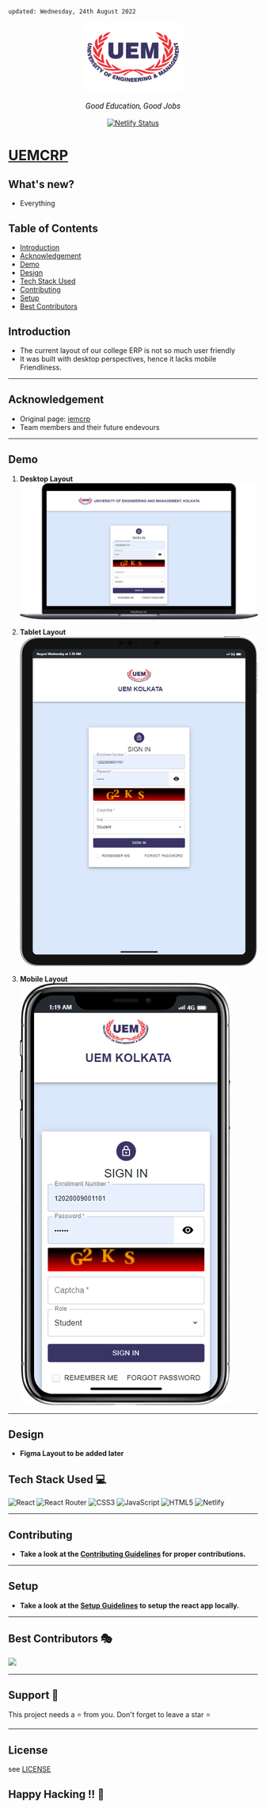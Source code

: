     updated: Wednesday, 24th August 2022

<div align=center>
    <a href="https://uemcrp.netlify.app/">
        <img width=200 src="assets/logo.png" alt="Memories">
    </a>
    <p style="font-family: roboto, calibri; font-size:12pt; font-style:italic">Good Education, Good Jobs</p>
    <a href="https://app.netlify.com/sites/memories-pritam/deploys">
    <img src="https://api.netlify.com/api/v1/badges/db24b02d-0b1f-4b4a-a07c-fe3b8318abe7/deploy-status" alt="Netlify Status">
    </a>
</div>

# [UEMCRP](https://uemcrp.netlify.app)

## What's new?

- Everything

## Table of Contents

- [Introduction](#introduction)
- [Acknowledgement](#acknowledgement)
- [Demo](#demo)
- [Design](#design)
- [Tech Stack Used](#tech-stack-used-💻)
- [Contributing](#contributing)
- [Setup](#setup)
- [Best Contributors](#best-contributors-🎭)

## Introduction

- The current layout of our college ERP is not so much user friendly
- It was built with desktop perspectives, hence it lacks mobile Friendliness.

---

## Acknowledgement

- Original page: [iemcrp]
- Team members and their future endevours

---

## Demo

1. **Desktop Layout**
![img](./assets/macbook.png)

2. **Tablet Layout**
![img](./assets/ipad_login.png)

3. **Mobile Layout**
![img](./assets/mobile.png)

---

## Design

- **Figma Layout to be added later**

## Tech Stack Used 💻

![React](https://img.shields.io/badge/react-%2320232a.svg?style=for-the-badge&logo=react&logoColor=%2361DAFB)
![React Router](https://img.shields.io/badge/React_Router-CA4245?style=for-the-badge&logo=react-router&logoColor=white)
![CSS3](https://img.shields.io/badge/css3-%231572B6.svg?style=for-the-badge&logo=css3&logoColor=white)
![JavaScript](https://img.shields.io/badge/javascript-%23323330.svg?style=for-the-badge&logo=javascript&logoColor=%23F7DF1E)
![HTML5](https://img.shields.io/badge/html5-%23E34F26.svg?style=for-the-badge&logo=html5&logoColor=white)
![Netlify](https://img.shields.io/badge/netlify-%23000000.svg?style=for-the-badge&logo=netlify&logoColor=#00C7B7)

---

## Contributing

- **Take a look at the [Contributing Guidelines](CONTRIBUTING.md) for proper contributions.**

---

## Setup

- **Take a look at the [Setup Guidelines](rules/SETUP.md) to setup the react app locally.**

---

## Best Contributors 🎭

<a href="https://github.com/warmachine028/uemcrp/graphs/contributors">
  <img src="https://contrib.rocks/image?repo=warmachine028/uemcrp" />
</a>

---
## Support 🙏

This project needs a ⭐️ from you. Don't forget to leave a star ⭐️

---

## License

see [LICENSE]

## Happy Hacking !! 🌠

[license]: https://github.com/warmachine028/uemcrp/blob/main/LICENSE
[iemcrp]: https://www.iemcrp.com/